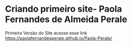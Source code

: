 #  Criando primeiro site- Paola Fernandes de Almeida Perale 
Primeira Versão do Site acesse  esse link
https://paolafernandesperale.github.io/Paola-Perale/
